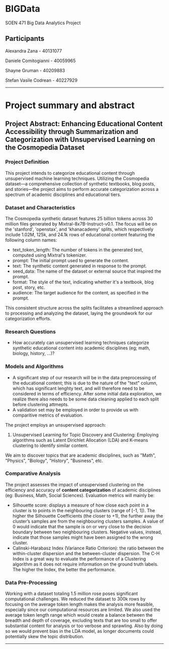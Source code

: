 # BIGData
SOEN 471 Big Data Analytics Project

## Participants
Alexandra Zana - 40131077

Daniele Comitogianni - 40059965

Shayne Gruman - 40209883

Stefan Vasile Codrean - 40227929

------
# Project summary and abstract

## Project Abstract: Enhancing Educational Content Accessibility through Summarization and Categorization with Unsupervised Learning on the Cosmopedia Dataset

### Project Definition

This project intends to  categorize educational content through unsupervised machine learning techniques. Utilizing the Cosmopedia dataset—a comprehensive collection of synthetic textbooks, blog posts, and stories—the project aims to perform accurate categorization across a spectrum of academic disciplines and educational tiers.  

### Dataset and Characteristics

The Cosmopedia synthetic dataset features 25 billion tokens across 30 million files generated by Mixtral-8x7B-Instruct-v0.1. The focus will be on the 'stanford', 'openstax', and 'khanacademy' splits, which respectively include 1.02M, 125k, and 24.1k rows of educational content featuring the following column names:

  - text_token_length: The number of tokens in the generated text, computed using Mixtral's tokenizer.
  - prompt: The initial prompt used to generate the content.
  - text: The synthetic content generated in response to the prompt.
  - seed_data: The name of the dataset or external source that inspired the prompt.
  - format: The style of the text, indicating whether it's a textbook, blog post, story, etc.
  - audience: The target audience for the content, as specified in the prompt.

This consistent structure across the splits facilitates a streamlined approach to processing and analyzing the dataset, laying the groundwork for our categorization efforts.

### Research Questions

- How accurately can unsupervised learning techniques categorize synthetic educational content into academic disciplines (eg; math, biology, history, ...)?

### Models and Algorithms
- A significant step of our research will be in the data preprocessing of the educational content; this is due to the nature of the "text" column, which has significant lenghty text, and will therefore need to be considered in terms of efficiency. After some initial data exploration, we realize there also needs to be some data cleaning applied to each split before clustering attmepts.
- A validation set may be employed in order to provide us with comparitive metrics of evaluation.

The project employs an unsupervised approach:

1. Unsupervised Learning for Topic Discovery and Clustering: Employing algorithms such as Latent Dirichlet Allocation (LDA) and K-means clustering to identify similar content.

We aim to discover topics that are academic disciplines, such as "Math", "Physics", "Biology", "History", "Business", etc. 

### Comparative Analysis

The project assesses the impact of unsupervised clustering on the efficiency and accuracy of **content categorization** of academic disciplines (eg: Business, Math, Social Sciences). Evaluation metrics will mainly be:
- Silhouette score: displays a measure of how close each point in a cluster is to points in the neighbouring clusters (range of [-1, 1]). The higher the Silhouette Coefficients (the closer to +1), the further away the cluster’s samples are from the neighbouring clusters samples. A value of 0 would indicate that the sample is on or very close to the decision boundary between two neighbouring clusters. Negative values, instead, indicate that those samples might have been assigned to the wrong cluster.
- Calinski-Harabasz Index (Variance Ratio Criterion): the ratio between the within-cluster dispersion and the between-cluster dispersion. The C-H Index is a great way to evaluate the performance of a Clustering algorithm as it does not require information on the ground truth labels. The higher the Index, the better the performance.


### Data Pre-Processing
Working with a dataset totaling 1.5 million rose poses significant computational challenges. We reduced the dataset to 300k rows by focusing on the average token length makes the analysis more feasible, especially since our computational resources are limited. We also used the average token length range which would create a balance between the breadth and depth of coverage, excluding texts that are too small to offer substantial content for analysis or too verbose and sprawling. Also by doing so we would prevent bias in the LDA model, as longer documents could potentially skew the topic distribution.

---


